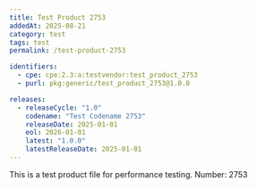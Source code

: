 ```yaml
---
title: Test Product 2753
addedAt: 2025-08-21
category: test
tags: test
permalink: /test-product-2753

identifiers:
  - cpe: cpe:2.3:a:testvendor:test_product_2753
  - purl: pkg:generic/test_product_2753@1.0.0

releases:
  - releaseCycle: "1.0"
    codename: "Test Codename 2753"
    releaseDate: 2025-01-01
    eol: 2026-01-01
    latest: "1.0.0"
    latestReleaseDate: 2025-01-01
---
```


This is a test product file for performance testing. Number: 2753
